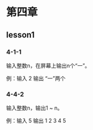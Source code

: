 # 第四章

## lesson1

### 4-1-1

输入整数n，在屏幕上输出n个“一”。

例：输入 2 输出 “一”两个

### 4-4-2

输入整数n，输出1 ~ n。

例：输入 5  输出 1 2 3 4 5

